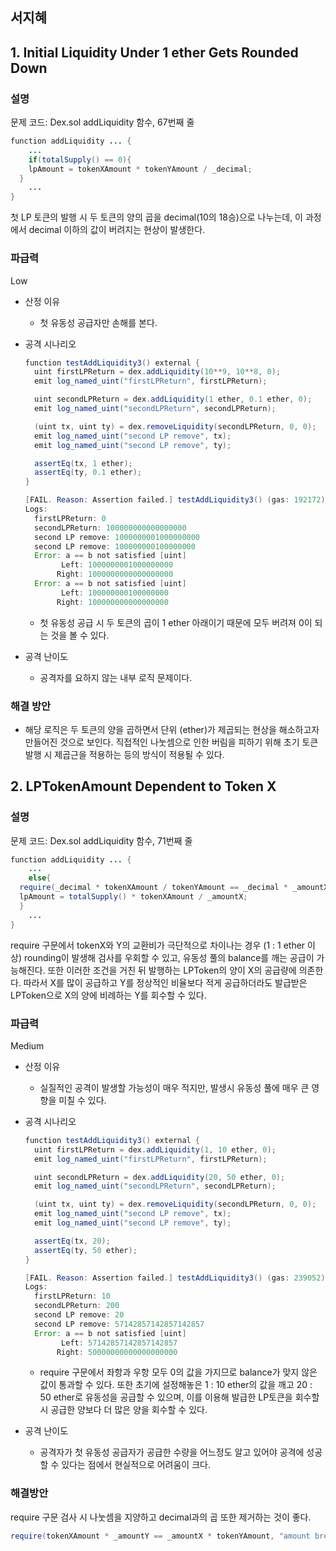 ## 서지혜

## 1. Initial Liquidity Under 1 ether Gets Rounded Down

### 설명

문제 코드: Dex.sol addLiquidity 함수, 67번째 줄

```java
function addLiquidity ... {
	...
	if(totalSupply() == 0){
    lpAmount = tokenXAmount * tokenYAmount / _decimal;
  }
	...
}
```

첫 LP 토큰의 발행 시 두 토큰의 양의 곱을 decimal(10의 18승)으로 나누는데, 이 과정에서 decimal 이하의 값이 버려지는 현상이 발생한다.

### 파급력

Low

- 산정 이유
    - 첫 유동성 공급자만 손해를 본다.
- 공격 시나리오
    
    ```java
    function testAddLiquidity3() external {
      uint firstLPReturn = dex.addLiquidity(10**9, 10**8, 0);
      emit log_named_uint("firstLPReturn", firstLPReturn);
    
      uint secondLPReturn = dex.addLiquidity(1 ether, 0.1 ether, 0);
      emit log_named_uint("secondLPReturn", secondLPReturn);
    
      (uint tx, uint ty) = dex.removeLiquidity(secondLPReturn, 0, 0);
      emit log_named_uint("second LP remove", tx);
      emit log_named_uint("second LP remove", ty);
    
      assertEq(tx, 1 ether);
      assertEq(ty, 0.1 ether);
    }
    ```
    
    ```java
    [FAIL. Reason: Assertion failed.] testAddLiquidity3() (gas: 192172)
    Logs:
      firstLPReturn: 0
      secondLPReturn: 100000000000000000
      second LP remove: 1000000001000000000
      second LP remove: 100000000100000000
      Error: a == b not satisfied [uint]
            Left: 1000000001000000000
           Right: 1000000000000000000
      Error: a == b not satisfied [uint]
            Left: 100000000100000000
           Right: 100000000000000000
    ```
    
    - 첫 유동성 공급 시 두 토큰의 곱이 1 ether 아래이기 때문에 모두 버려져 0이 되는 것을 볼 수 있다.
- 공격 난이도
    - 공격자를 요하지 않는 내부 로직 문제이다.

### 해결 방안

- 해당 로직은 두 토큰의 양을 곱하면서 단위 (ether)가 제곱되는 현상을 해소하고자 만들어진 것으로 보인다. 직접적인 나눗셈으로 인한 버림을 피하기 위해 초기 토큰 발행 시 제곱근을 적용하는 등의 방식이 적용될 수 있다.

## 2. LPTokenAmount Dependent to Token X

### 설명

문제 코드: Dex.sol addLiquidity 함수, 71번째 줄

```java
function addLiquidity ... {
	...
	else{
  require(_decimal * tokenXAmount / tokenYAmount == _decimal * _amountX / _amountY, "amount breaks the pool ratio");
  lpAmount = totalSupply() * tokenXAmount / _amountX;
  }
	...
}
```

require 구문에서 tokenX와 Y의 교환비가 극단적으로 차이나는 경우 (1 : 1 ether 이상) rounding이 발생해 검사를 우회할 수 있고, 유동성 풀의 balance를 깨는 공급이 가능해진다. 또한 이러한 조건을 거친 뒤 발행하는 LPToken의 양이 X의 공급량에 의존한다. 따라서 X를 많이 공급하고 Y를 정상적인 비율보다 적게 공급하더라도 발급받은 LPToken으로 X의 양에 비례하는 Y를 회수할 수 있다.

### 파급력

Medium

- 산정 이유
    - 실질적인 공격이 발생할 가능성이 매우 적지만, 발생시 유동성 풀에 매우 큰 영향을 미칠 수 있다.
- 공격 시나리오
    
    ```java
    function testAddLiquidity3() external {
      uint firstLPReturn = dex.addLiquidity(1, 10 ether, 0);
      emit log_named_uint("firstLPReturn", firstLPReturn);
    
      uint secondLPReturn = dex.addLiquidity(20, 50 ether, 0);
      emit log_named_uint("secondLPReturn", secondLPReturn);
    
      (uint tx, uint ty) = dex.removeLiquidity(secondLPReturn, 0, 0);
      emit log_named_uint("second LP remove", tx);
      emit log_named_uint("second LP remove", ty);
    
      assertEq(tx, 20);
      assertEq(ty, 50 ether);
    }
    ```
    
    ```java
    [FAIL. Reason: Assertion failed.] testAddLiquidity3() (gas: 239052)
    Logs:
      firstLPReturn: 10
      secondLPReturn: 200
      second LP remove: 20
      second LP remove: 57142857142857142857
      Error: a == b not satisfied [uint]
            Left: 57142857142857142857
           Right: 50000000000000000000
    ```
    
    - require 구문에서 좌항과 우항 모두 0의 값을 가지므로 balance가 맞지 않은 값이 통과할 수 있다. 또한 초기에 설정해놓은 1 : 10 ether의 값을 깨고 20 : 50 ether로 유동성을 공급할 수 있으며, 이를 이용해 발급한 LP토큰을 회수할 시 공급한 양보다 더 많은 양을 회수할 수 있다.
- 공격 난이도
    - 공격자가 첫 유동성 공급자가 공급한 수량을 어느정도 알고 있어야 공격에 성공할 수 있다는 점에서 현실적으로 어려움이 크다.

### 해결방안

require 구문 검사 시 나눗셈을 지양하고 decimal과의 곱 또한 제거하는 것이 좋다.

```java
require(tokenXAmount * _amountY == _amountX * tokenYAmount, "amount breaks the pool ratio");
```
